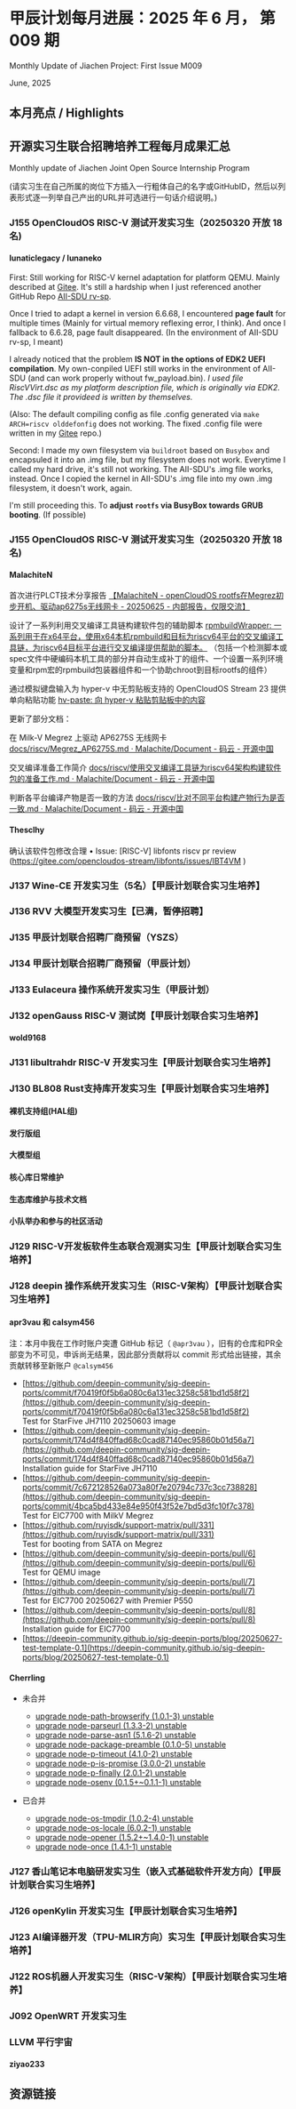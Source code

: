 # 甲辰计划每月进展：2025 年 6 月， 第 009 期

Monthly Update of Jiachen Project: First Issue M009

June, 2025

## 本月亮点 / Highlights

## 开源实习生联合招聘培养工程每月成果汇总

Monthly update of Jiachen Joint Open Source Internship Program

(请实习生在自己所属的岗位下方插入一行粗体自己的名字或GitHubID，然后以列表形式逐一列举自己产出的URL并可选进行一句话介绍说明。)

### J155 OpenCloudOS RISC-V 测试开发实习生（20250320 开放 18 名)

#### lunaticlegacy / lunaneko

First: 
Still working for RISC-V kernel adaptation for platform QEMU. Mainly described at [Gitee](https://gitee.com/lunaneko/ocos_page_fault_asking). It's still a hardship when I just referenced another GitHub Repo [AII-SDU rv-sp](https://github.com/AII-SDU/rv-sp-test-mod).

Once I tried to adapt a kernel in version 6.6.68, I encountered **page fault** for multiple times (Mainly for virtual memory reflexing error, I think). And once I fallback to 6.6.28, page fault disappeared. (In the environment of AII-SDU rv-sp, I meant)

I already noticed that the problem **IS NOT in the options of EDK2 UEFI compilation**. My own-conpiled UEFI still works in the environment of AII-SDU (and can work properly without fw_payload.bin). *I used file RiscVVirt.dsc as my platform description file, which is originally via EDK2. The .dsc file it provideed is written by themselves.*

(Also: The default compiling config as file .config generated via `make ARCH=riscv olddefonfig` does not working. The fixed .config file were written in my [Gitee](https://gitee.com/lunaneko/ocos_page_fault_asking) repo.)

Second:
I made my own filesystem via `buildroot` based on `Busybox` and encapsuled it into an .img file, but my filesystem does not work. Everytime I called my hard drive, it's still not working. The AII-SDU's .img file works, instead. Once I copied the kernel in AII-SDU's .img file into my own .img filesystem, it doesn't work, again. 

I'm still proceeding this. To **adjust `rootfs` via BusyBox towards GRUB booting**. (If possible)

### J155 OpenCloudOS RISC-V 测试开发实习生（20250320 开放 18 名)

#### MalachiteN

首次进行PLCT技术分享报告 [【MalachiteN - openCloudOS rootfs在Megrez初步开机、驱动ap6275s无线网卡 - 20250625 - 内部报告，仅限交流】](https://www.bilibili.com/video/BV1ocKdzDErg/)

设计了一系列利用交叉编译工具链构建软件包的辅助脚本 [rpmbuildWrapper: 一系列用于在x64平台，使用x64本机rpmbuild和目标为riscv64平台的交叉编译工具链，为riscv64目标平台进行交叉编译提供帮助的脚本。](https://gitee.com/malachite/rpmbuildWrapper) （包括一个检测脚本或spec文件中硬编码本机工具的部分并自动生成补丁的组件、一个设置一系列环境变量和rpm宏的rpmbuild包装器组件和一个协助chroot到目标rootfs的组件）

通过模拟键盘输入为 hyper-v 中无剪贴板支持的 OpenCloudOS Stream 23 提供单向粘贴功能 [hv-paste: 向 hyper-v 粘贴剪贴板中的内容](https://gitee.com/malachite/hv-paste)

更新了部分文档：

在 Milk-V Megrez 上驱动 AP6275S 无线网卡 [docs/riscv/Megrez_AP6275S.md · Malachite/Document - 码云 - 开源中国](https://gitee.com/malachite/Document/blob/master/docs/riscv/Megrez_AP6275S.md)

交叉编译准备工作简介 [docs/riscv/使用交叉编译工具链为riscv64架构构建软件包的准备工作.md · Malachite/Document - 码云 - 开源中国](https://gitee.com/malachite/Document/blob/master/docs/riscv/%E4%BD%BF%E7%94%A8%E4%BA%A4%E5%8F%89%E7%BC%96%E8%AF%91%E5%B7%A5%E5%85%B7%E9%93%BE%E4%B8%BAriscv64%E6%9E%B6%E6%9E%84%E6%9E%84%E5%BB%BA%E8%BD%AF%E4%BB%B6%E5%8C%85%E7%9A%84%E5%87%86%E5%A4%87%E5%B7%A5%E4%BD%9C.md)

判断各平台编译产物是否一致的方法 [docs/riscv/比对不同平台构建产物行为是否一致.md · Malachite/Document - 码云 - 开源中国](https://gitee.com/malachite/Document/blob/master/docs/riscv/%E6%AF%94%E5%AF%B9%E4%B8%8D%E5%90%8C%E5%B9%B3%E5%8F%B0%E6%9E%84%E5%BB%BA%E4%BA%A7%E7%89%A9%E8%A1%8C%E4%B8%BA%E6%98%AF%E5%90%A6%E4%B8%80%E8%87%B4.md)

#### Thesclhy
确认该软件包修改合理
•	Issue: [RISC-V] libfonts riscv pr review (https://gitee.com/opencloudos-stream/libfonts/issues/IBT4VM )

### J137  Wine-CE 开发实习生（5名）【甲辰计划联合实习生培养】

### J136 RVV 大模型开发实习生【已满，暂停招聘】

### J135 甲辰计划联合招聘厂商预留（YSZS）

### J134 甲辰计划联合招聘厂商预留（甲辰计划）

### J133 Eulaceura 操作系统开发实习生（甲辰计划）

### J132 openGauss RISC-V 测试岗【甲辰计划联合实习生培养】

#### wold9168

### J131 libultrahdr RISC-V 开发实习生【甲辰计划联合实习生培养】

### J130 BL808 Rust支持库开发实习生【甲辰计划联合实习生培养】

#### 裸机支持组(HAL组)

#### 发行版组

#### 大模型组

#### 核心库日常维护

#### 生态库维护与技术文档

#### 小队举办和参与的社区活动

### J129 RISC-V开发板软件生态联合观测实习生【甲辰计划联合实习生培养】

### J128 deepin 操作系统开发实习生（RISC-V架构）【甲辰计划联合实习生培养】

#### **apr3vau** 和 **calsym456**

注：本月中我在工作时账户突遭 GitHub 标记（ `@apr3vau` ），旧有的仓库和PR全部变为不可见，申诉尚无结果，因此部分贡献将以 commit 形式给出链接，其余贡献转移至新账户 `@calsym456`

- [https://github.com/deepin-community/sig-deepin-ports/commit/f70419f0f5b6a080c6a131ec3258c581bd1d58f2](https://github.com/deepin-community/sig-deepin-ports/commit/f70419f0f5b6a080c6a131ec3258c581bd1d58f2)  
  Test for StarFive JH7110 20250603 image
- [https://github.com/deepin-community/sig-deepin-ports/commit/174d4f840ffad68c0cad87140ec95860b01d56a7](https://github.com/deepin-community/sig-deepin-ports/commit/174d4f840ffad68c0cad87140ec95860b01d56a7)  
  Installation guide for StarFive JH7110
- [https://github.com/deepin-community/sig-deepin-ports/commit/7c672128526a073a80f7e20794c737c3cc738828](https://github.com/deepin-community/sig-deepin-ports/commit/4bca5bd433e84e950f43f52e7bd5d3fc10f7c378)  
  Test for EIC7700 with MilkV Megrez
- [https://github.com/ruyisdk/support-matrix/pull/331](https://github.com/ruyisdk/support-matrix/pull/331)  
  Test for booting from SATA on Megrez
- [https://github.com/deepin-community/sig-deepin-ports/pull/6](https://github.com/deepin-community/sig-deepin-ports/pull/6)  
  Test for QEMU image
- [https://github.com/deepin-community/sig-deepin-ports/pull/7](https://github.com/deepin-community/sig-deepin-ports/pull/7)  
  Test for EIC7700 20250627 with Premier P550
- [https://github.com/deepin-community/sig-deepin-ports/pull/8](https://github.com/deepin-community/sig-deepin-ports/pull/8)  
  Installation guide for EIC7700
- [https://deepin-community.github.io/sig-deepin-ports/blog/20250627-test-template-0.1](https://deepin-community.github.io/sig-deepin-ports/blog/20250627-test-template-0.1)


#### Cherrling

* 未合并
  * [upgrade node-path-browserify (1.0.1-3) unstable](https://github.com/deepin-community/node-path-browserify/pull/1)
  * [upgrade node-parseurl (1.3.3-2) unstable](https://github.com/deepin-community/node-parseurl/pull/1)
  * [upgrade node-parse-asn1 (5.1.6-2) unstable](https://github.com/deepin-community/node-parse-asn1/pull/1)
  * [upgrade node-package-preamble (0.1.0-5) unstable](https://github.com/deepin-community/node-package-preamble/pull/1)
  * [upgrade node-p-timeout (4.1.0-2) unstable](https://github.com/deepin-community/node-p-timeout/pull/1)
  * [upgrade node-p-is-promise (3.0.0-2) unstable](https://github.com/deepin-community/node-p-is-promise/pull/1)
  * [upgrade node-p-finally (2.0.1-2) unstable](https://github.com/deepin-community/node-p-finally/pull/1)
  * [upgrade node-osenv (0.1.5+~0.1.1-1) unstable](https://github.com/deepin-community/node-osenv/pull/1)

* 已合并
  * [upgrade node-os-tmpdir (1.0.2-4) unstable](https://github.com/deepin-community/node-os-tmpdir/pull/1)
  * [upgrade node-os-locale (6.0.2-1) unstable](https://github.com/deepin-community/node-os-locale/pull/1)
  * [upgrade node-opener (1.5.2+~1.4.0-1) unstable](https://github.com/deepin-community/node-opener/pull/1)
  * [upgrade node-once (1.4.1-1) unstable](https://github.com/deepin-community/node-once/pull/2)

### J127 香山笔记本电脑研发实习生（嵌入式基础软件开发方向）【甲辰计划联合实习生培养】

### J126 openKylin 开发实习生【甲辰计划联合实习生培养】

### J123 AI编译器开发（TPU-MLIR方向）实习生【甲辰计划联合实习生培养】

### J122 ROS机器人开发实习生（RISC-V架构）【甲辰计划联合实习生培养】

### J092 OpenWRT 开发实习生

### LLVM 平行宇宙

#### ziyao233

## 资源链接


